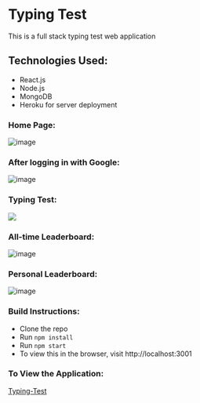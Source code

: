 # Typing Test

This is a full stack typing test web application

## Technologies Used: 

* React.js
* Node.js
* MongoDB
* Heroku for server deployment

### Home Page:
![image](https://user-images.githubusercontent.com/72535501/134209744-dd4b7fbf-9da7-4a1a-842d-3f2369a3be52.png)

### After logging in with Google:
![image](https://user-images.githubusercontent.com/72535501/134213502-567338b1-dd1a-4283-b73f-0c2d2d6132d7.png)

### Typing Test: 
![](https://i.imgur.com/fHBFA5H.gif)

### All-time Leaderboard:
![image](https://user-images.githubusercontent.com/72535501/134210039-45edb8d5-233c-4801-b0b2-100dd285a872.png)

### Personal Leaderboard: 
![image](https://user-images.githubusercontent.com/72535501/134213598-274c72b5-c480-4464-9253-f128602764f0.png)


### Build Instructions:
* Clone the repo 
* Run `npm install`
* Run `npm start`
* To view this in the browser, visit http://localhost:3001

### To View the Application: 
[Typing-Test](https://andrewk311.github.io/Typing-Test/)
